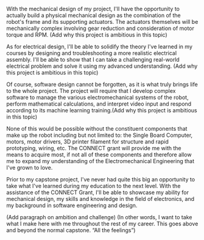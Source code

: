 
With the mechanical design of my project, I'll have the opportunity to actually build a physical mechanical design as the combination of the robot's frame and its supporting actuators. The actuators themselves will be mechanically complex involving gear reduction and consideration of motor torque and RPM. (Add why this project is ambitious in this topic)

As for electrical design, I'll be able to solidify the theory I've learned in my courses by designing and troubleshooting a more realistic electrical assembly. I'll be able to show that I can take a challenging real-world electrical problem and solve it using my advanced understanding. (Add why this project is ambitious in this topic)

Of course, software design cannot be forgotten, as it is what truly brings life to the whole project. The project will require that I develop complex software to manage the various electromechanical systems of the robot, perform mathematical calculations, and interpret video input and respond according to its machine learning training.(Add why this project is ambitious in this topic)

None of this would be possible without the constituent components that make up the robot including but not limited to: the Single Board Computer, motors, motor drivers, 3D printer filament for structure and rapid prototyping, wiring, etc. The CONNECT grant will provide me with the means to acquire most, if not all of these components and therefore allow me to expand my understanding of the Electromechanical Engineering that I've grown to love. 

Prior to my capstone project, I've never had quite this big an opportunity to take what I've learned during my education to the next level. With the assistance of the CONNECT Grant, I'll be able to showcase my ability for mechanical design, my skills and knowledge in the field of electronics, and my background in software engineering and design.

(Add paragraph on ambition and challenge)
(In other words, I want to take what I make here with me throughout the rest of my career. This goes above and beyond the normal capstone. “All the feelings”)
